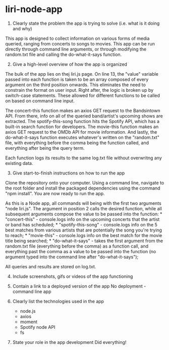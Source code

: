 # liri-node-app

1. Clearly state the problem the app is trying to solve (i.e. what is it doing and why)

This app is designed to collect information on various forms of media queried, ranging from concerts to songs to movies. This app can be run directly through command line arguments, or through modifying the random.txt file and calling the do-what-it-says function.

2. Give a high-level overview of how the app is organized

The bulk of the app lies on thej liri.js page. On line 13, the "value" variable passed into each function is taken to be an array composed of every argument on the third position onwards. This eliminates the need to constrain the format on user input. Right after, the logic is broken up by switch-case statements. These allowed for different functions to be called on based on command line input. 

The concert-this function makes an axios GET request to the Bandsintown API. From there, info on all of the queried band/artist's upcoming shows are extracted. The spotify-this-song function hits the Spotify API, which has a built-in search function for developers. The movie-this function makes an axios GET request to the OMDb API for movie information. And lastly, the do-what-it-says function executes whatever's written on the "random.txt" file, with everything before the comma being the function called, and everything after being the query term.

   Each function logs its results to the same log.txt file without overwritng any existing data.

3. Give start-to-finish instructions on how to run the app
   
Clone the repository onto your computer. Using a command line, navigate to the root folder and install the packaged dependencies using the command "npm install". You are now ready to run the app.

As this is a Node app, all commands will being with the first two arguments "node liri.js". The argument in position 2 calls the desired function, while all subsequent arguments compose the value to be passed into the function:
     * "concert-this" - console.logs info on the upcoming concerts that the artist or band has scheduled;
     * "spotify-this-song" - console.logs info on the 5 best matches from various artists that are potentially the song you're trying to reach;
     * "movie-this" - console.logs info on the best match for the movie title being searched;
     * "do-what-it-says" - takes the first argument from the random.txt file (everything before the comma) as a function call, and everything past the comma as a value to be passed into the function (no argument typed into the command line after "do-what-it-says");

All queries and results are stored on log.txt.

4. Include screenshots, gifs or videos of the app functioning


5. Contain a link to a deployed version of the app
No deployment - command line app

6. Clearly list the technologies used in the app
     * node.js
     * axios
     * moment
     * Spotify node API
     * fs

7. State your role in the app development
Did everything!
